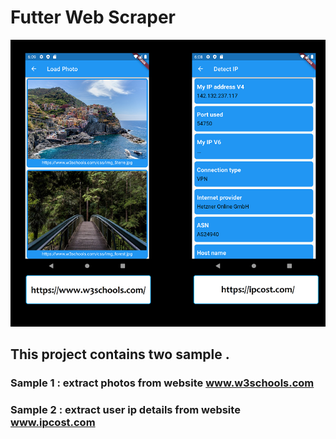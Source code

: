 # Futter Web Scraper
![Screenshot](https://github.com/esmaeil-ahmadipour/esmaeil-ahmadipour/blob/main/upload/repositories/Flutter_Web_Scraper/flutter_web_scraper.png?raw=true "Futter Web Scraper")
## This project contains two sample .
### Sample 1 : extract photos from website www.w3schools.com
### Sample 2 : extract user ip details from website www.ipcost.com
